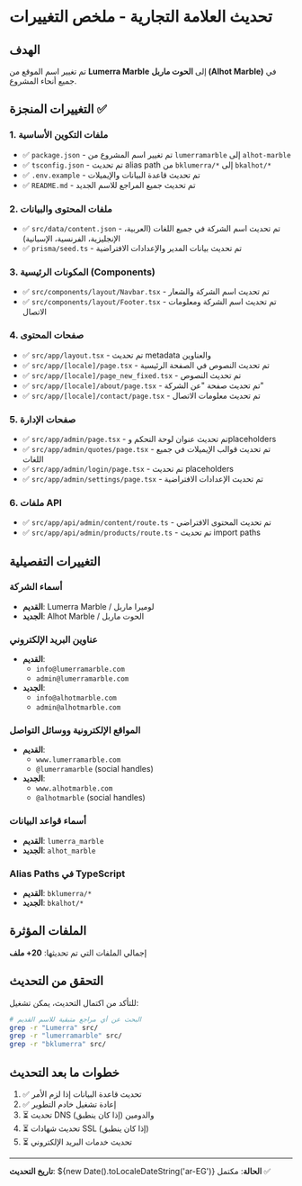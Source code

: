 # تحديث العلامة التجارية - ملخص التغييرات

## الهدف
تم تغيير اسم الموقع من **Lumerra Marble** إلى **الحوت ماربل (Alhot Marble)** في جميع أنحاء المشروع.

## التغييرات المنجزة ✅

### 1. ملفات التكوين الأساسية
- ✅ `package.json` - تم تغيير اسم المشروع من `lumerramarble` إلى `alhot-marble`
- ✅ `tsconfig.json` - تم تحديث alias path من `bklumerra/*` إلى `bkalhot/*`
- ✅ `.env.example` - تم تحديث قاعدة البيانات والإيميلات
- ✅ `README.md` - تم تحديث جميع المراجع للاسم الجديد

### 2. ملفات المحتوى والبيانات
- ✅ `src/data/content.json` - تم تحديث اسم الشركة في جميع اللغات (العربية، الإنجليزية، الفرنسية، الإسبانية)
- ✅ `prisma/seed.ts` - تم تحديث بيانات المدير والإعدادات الافتراضية

### 3. المكونات الرئيسية (Components)
- ✅ `src/components/layout/Navbar.tsx` - تم تحديث اسم الشركة والشعار
- ✅ `src/components/layout/Footer.tsx` - تم تحديث اسم الشركة ومعلومات الاتصال

### 4. صفحات المحتوى
- ✅ `src/app/layout.tsx` - تم تحديث metadata والعناوين
- ✅ `src/app/[locale]/page.tsx` - تم تحديث النصوص في الصفحة الرئيسية
- ✅ `src/app/[locale]/page_new_fixed.tsx` - تم تحديث النصوص
- ✅ `src/app/[locale]/about/page.tsx` - تم تحديث صفحة "عن الشركة"
- ✅ `src/app/[locale]/contact/page.tsx` - تم تحديث معلومات الاتصال

### 5. صفحات الإدارة
- ✅ `src/app/admin/page.tsx` - تم تحديث عنوان لوحة التحكم وplaceholders
- ✅ `src/app/admin/quotes/page.tsx` - تم تحديث قوالب الإيميلات في جميع اللغات
- ✅ `src/app/admin/login/page.tsx` - تم تحديث placeholders
- ✅ `src/app/admin/settings/page.tsx` - تم تحديث الإعدادات الافتراضية

### 6. ملفات API
- ✅ `src/app/api/admin/content/route.ts` - تم تحديث المحتوى الافتراضي
- ✅ `src/app/api/admin/products/route.ts` - تم تحديث import paths

## التغييرات التفصيلية

### أسماء الشركة
- **القديم**: Lumerra Marble / لوميرا ماربل
- **الجديد**: Alhot Marble / الحوت ماربل

### عناوين البريد الإلكتروني
- **القديم**: 
  - `info@lumerramarble.com`
  - `admin@lumerramarble.com`
- **الجديد**: 
  - `info@alhotmarble.com`
  - `admin@alhotmarble.com`

### المواقع الإلكترونية ووسائل التواصل
- **القديم**: 
  - `www.lumerramarble.com`
  - `@lumerramarble` (social handles)
- **الجديد**: 
  - `www.alhotmarble.com`
  - `@alhotmarble` (social handles)

### أسماء قواعد البيانات
- **القديم**: `lumerra_marble`
- **الجديد**: `alhot_marble`

### Alias Paths في TypeScript
- **القديم**: `bklumerra/*`
- **الجديد**: `bkalhot/*`

## الملفات المؤثرة
إجمالي الملفات التي تم تحديثها: **20+ ملف**

## التحقق من التحديث
للتأكد من اكتمال التحديث، يمكن تشغيل:
```bash
# البحث عن أي مراجع متبقية للاسم القديم
grep -r "Lumerra" src/
grep -r "lumerramarble" src/
grep -r "bklumerra" src/
```

## خطوات ما بعد التحديث
1. ✅ تحديث قاعدة البيانات إذا لزم الأمر
2. ✅ إعادة تشغيل خادم التطوير
3. ⏳ تحديث DNS والدومين (إذا كان ينطبق)
4. ⏳ تحديث شهادات SSL (إذا كان ينطبق)
5. ⏳ تحديث خدمات البريد الإلكتروني

---

**تاريخ التحديث**: ${new Date().toLocaleDateString('ar-EG')}
**الحالة**: مكتمل ✅